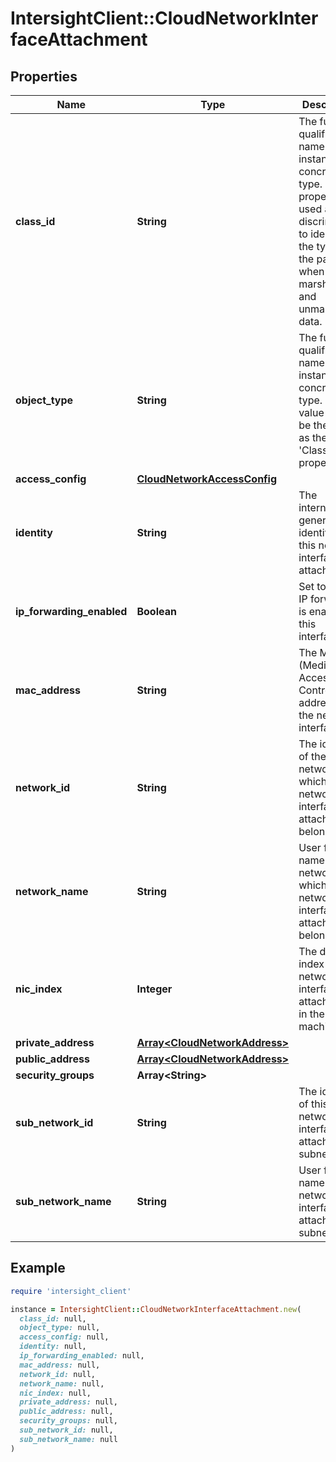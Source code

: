 # IntersightClient::CloudNetworkInterfaceAttachment

## Properties

| Name | Type | Description | Notes |
| ---- | ---- | ----------- | ----- |
| **class_id** | **String** | The fully-qualified name of the instantiated, concrete type. This property is used as a discriminator to identify the type of the payload when marshaling and unmarshaling data. | [default to &#39;cloud.NetworkInterfaceAttachment&#39;] |
| **object_type** | **String** | The fully-qualified name of the instantiated, concrete type. The value should be the same as the &#39;ClassId&#39; property. | [default to &#39;cloud.NetworkInterfaceAttachment&#39;] |
| **access_config** | [**CloudNetworkAccessConfig**](CloudNetworkAccessConfig.md) |  | [optional] |
| **identity** | **String** | The internally generated identity of this network interface attachment. | [optional][readonly] |
| **ip_forwarding_enabled** | **Boolean** | Set to true, if IP forwarding is enabled on this interface. | [optional][readonly] |
| **mac_address** | **String** | The MAC (Media Access Control) address of the network interface. | [optional][readonly] |
| **network_id** | **String** | The identity of the network to which this network interface attachment belongs. | [optional][readonly] |
| **network_name** | **String** | User friendly name of the network to which this network interface attachment belongs. | [optional][readonly] |
| **nic_index** | **Integer** | The device index of the network interface attachment in the virtual machine. | [optional][readonly] |
| **private_address** | [**Array&lt;CloudNetworkAddress&gt;**](CloudNetworkAddress.md) |  | [optional] |
| **public_address** | [**Array&lt;CloudNetworkAddress&gt;**](CloudNetworkAddress.md) |  | [optional] |
| **security_groups** | **Array&lt;String&gt;** |  | [optional] |
| **sub_network_id** | **String** | The identity of this network interface attachment&#39;s subnet. | [optional][readonly] |
| **sub_network_name** | **String** | User friendly name of this network interface attachment&#39;s subnet. | [optional][readonly] |

## Example

```ruby
require 'intersight_client'

instance = IntersightClient::CloudNetworkInterfaceAttachment.new(
  class_id: null,
  object_type: null,
  access_config: null,
  identity: null,
  ip_forwarding_enabled: null,
  mac_address: null,
  network_id: null,
  network_name: null,
  nic_index: null,
  private_address: null,
  public_address: null,
  security_groups: null,
  sub_network_id: null,
  sub_network_name: null
)
```


